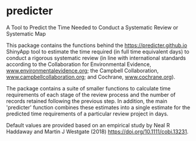 # predicter
A Tool to Predict the Time Needed to Conduct a Systematic Review or Systematic Map

This package contains the functions behind the https://predicter.github.io ShinyApp tool to estimate the time required (in full time 
equivalent days) to conduct a rigorous systematic review (in line with international standards according to the Collaboration 
for Environmental Evidence, www.environmentalevidence.org; the Campbell Collaboration, www.campbellcollaboration.org; and 
Cochrane, www.cochrane.org). 

The package contains a suite of smaller functions to calculate time requirements of each stage of the review process and the 
number of records retained following the previous step. In addition, the main 'predicter' function combines these estimates 
into a single estimate for the predicted time requirements of a particular review project in days.

Default values are provided based on an empirical study by Neal R Haddaway and Martin J Westgate (2018) 
https://doi.org/10.1111/cobi.13231.
